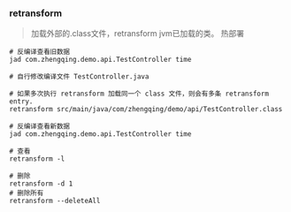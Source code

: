 ### retransform

> 加载外部的.class文件，retransform jvm已加载的类。
> 热部署

```shell
# 反编译查看旧数据
jad com.zhengqing.demo.api.TestController time

# 自行修改编译文件 TestController.java

# 如果多次执行 retransform 加载同一个 class 文件，则会有多条 retransform entry.
retransform src/main/java/com/zhengqing/demo/api/TestController.class

# 反编译查看新数据
jad com.zhengqing.demo.api.TestController time

# 查看
retransform -l

# 删除
retransform -d 1
# 删除所有
retransform --deleteAll
```

